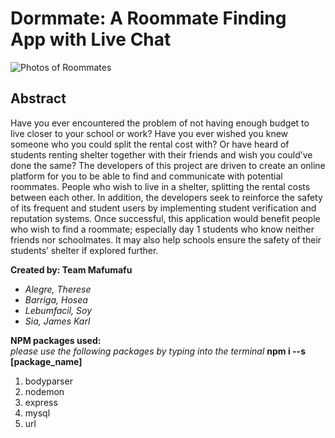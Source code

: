 # Dormmate: A Roommate Finding App with Live Chat

![Photos of Roommates](https://scontent.fceb2-1.fna.fbcdn.net/v/t1.0-9/70166737_107206194005939_764238504895971328_o.jpg?_nc_cat=106&ccb=2&_nc_sid=e3f864&_nc_eui2=AeHYRb6HpprpQXkG0iOcouIK9AVUAhRQk2D0BVQCFFCTYA-dMbeABRwp8ZegpvrXkyjt8WG6r_Oe6RtmB0rjaPe6&_nc_ohc=RH1vY2AT15gAX9t0y2K&_nc_ht=scontent.fceb2-1.fna&oh=5fae1b078415b1266c938bd0531eae47&oe=5FF19912)

## Abstract

  Have you ever encountered the problem of not having enough budget to live closer to your school or work? Have you ever wished you knew someone who you could split the rental cost with? Or have heard of students renting shelter together with their friends and wish you could’ve done the same? The developers of this project are driven to create an online platform for you to be able to find and communicate with potential roommates. People who wish to live in a shelter, splitting the rental costs between each other. In addition, the developers seek to reinforce the safety of its frequent and student users by implementing student verification and reputation systems. Once successful, this application would benefit people who wish to find a roommate; especially day 1 students who know neither friends nor schoolmates. It may also help schools ensure the safety of their students’ shelter if explored further. 

**Created by: Team Mafumafu**

  - *Alegre, Therese*
  - *Barriga, Hosea*
  - *Lebumfacil, Soy*
  - *Sia, James Karl*


**NPM packages used:**\
*please use the following packages by typing into the terminal* __npm i --s [package_name]__
 1. bodyparser
 2. nodemon
 3. express
 4. mysql
 5. url



